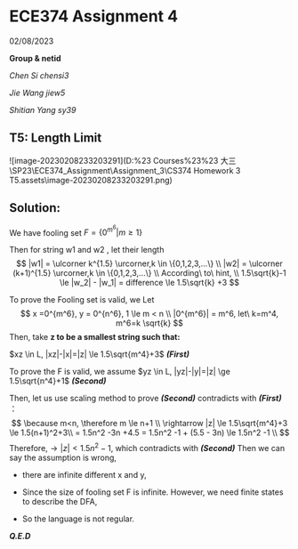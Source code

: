 # ECE374 Assignment 4

02/08/2023

**Group & netid**

*Chen Si         chensi3*

*Jie Wang        jiew5*

*Shitian Yang     sy39*

## T5: Length Limit

![image-20230208233203291](D:\%23 Courses\%23%23 大三\SP23\ECE374_Assignment\Assignment_3\CS374 Homework 3 T5.assets\image-20230208233203291.png)

## Solution:



We have fooling set $F = \{0^{m^6}|m \ge 1 \}$

Then for string w1 and w2 , let their length 
$$
|w1| = \ulcorner k^{1.5} \urcorner,k \in \{0,1,2,3,...\} \\
|w2| = \ulcorner (k+1)^{1.5} \urcorner,k \in \{0,1,2,3,...\} \\
According\ to\ hint, \\ 
1.5\sqrt{k}-1 \le |w_2| - |w_1| = difference  \le 1.5\sqrt{k} +3
$$


To prove the Fooling set is valid, we Let 
$$
x =0^{m^6},
y = 0^{n^6}, 1 \le m < n
\\ |0^{m^6}| = m^6, let\ k=m^4, m^6=k \sqrt{k}
$$
Then, take **z to be a smallest string such that:**

$xz \in L, |xz|-|x|=|z|  \le 1.5\sqrt{m^4}+3$ ***(First)***

To prove the F is valid, we assume $yz \in L, |yz|-|y|=|z| \ge 1.5\sqrt{n^4}+1$ ***(Second)***

Then, let us use scaling method to prove ***(Second)*** contradicts with ***(First)*** ：
$$
\because m<n, \therefore m \le n+1 \\
\rightarrow |z| \le 1.5\sqrt{m^4}+3 \le 1.5(n+1)^2+3\\ = 1.5n^2 -3n +4.5 = 1.5n^2 -1 + (5.5 - 3n) \le 1.5n^2 -1 \\
$$
Therefore,$\rightarrow |z| < 1.5n^2 -1$, which contradicts with ***(Second)***
Then we can say the assumption is wrong, 

- there are infinite different x and y, 

- Since the size of fooling set F is infinite. However,  we need finite states to describe the DFA,
- So the language is not regular.

***Q.E.D***



